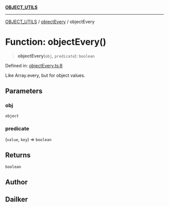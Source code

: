 [**OBJECT_UTILS**](../../README.md)

***

[OBJECT_UTILS](../../README.md) / [objectEvery](../README.md) / objectEvery

# Function: objectEvery()

> **objectEvery**(`obj`, `predicate`): `boolean`

Defined in: [objectEvery.ts:8](https://github.com/dailker/everyutil/blob/fee6e9b8a6704ceb47f5b1ba754e0cca6cabc7c0/src/object/objectEvery.ts#L8)

Like Array.every, but for object values.

## Parameters

### obj

`object`

### predicate

(`value`, `key`) => `boolean`

## Returns

`boolean`

## Author

## Dailker
